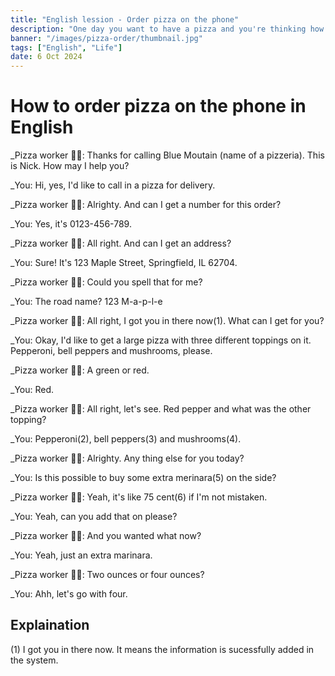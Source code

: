 ```yaml
---
title: "English lession - Order pizza on the phone"
description: "One day you want to have a pizza and you're thinking how you're going to order it."
banner: "/images/pizza-order/thumbnail.jpg"
tags: ["English", "Life"]
date: 6 Oct 2024
---
```



# How to order pizza on the phone in English
_Pizza worker 👳‍♂️: 
Thanks for calling Blue Moutain (name of a pizzeria). This is Nick. How may I help you?

_You: Hi, yes, I'd like to call in a pizza for delivery.

_Pizza worker 👳‍♂️:
Alrighty. And can I get a number for this order?

_You: Yes, it's 0123-456-789.

_Pizza worker 👳‍♂️: All right. And can I get an address?

_You: Sure! It's 123 Maple Street, Springfield, IL 62704.

_Pizza worker 👳‍♂️: Could you spell that for me?

_You: The road name? 123 M-a-p-l-e

_Pizza worker 👳‍♂️: All right, I got you in there now(1). What can I get for you?

_You: Okay, I'd like to get a large pizza with three different toppings on it.
Pepperoni, bell peppers and mushrooms, please.

_Pizza worker 👳‍♂️: A green or red.

_You: Red.

_Pizza worker 👳‍♂️: All right, let's see.
Red pepper and what was the other topping?

_You: Pepperoni(2), bell peppers(3) and mushrooms(4).

_Pizza worker 👳‍♂️: Alrighty. Any thing else for you today?

_You: Is this possible to buy some extra merinara(5) on the side?

_Pizza worker 👳‍♂️: Yeah, it's like 75 cent(6) if I'm not mistaken.

_You: Yeah, can you add that on please?

_Pizza worker 👳‍♂️: And you wanted what now?

_You: Yeah, just an extra marinara.

_Pizza worker 👳‍♂️: Two ounces or four ounces?

_You: Ahh, let's go with four.


## Explaination
(1) I got you in there now. It means the information is sucessfully added in the system.
